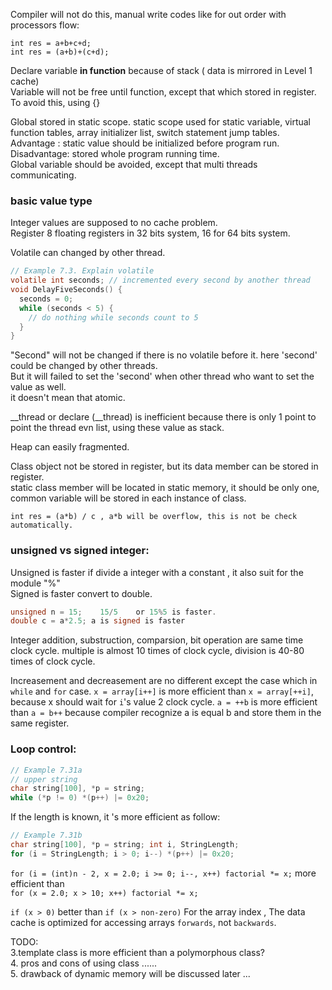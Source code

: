 Compiler will not do this, manual write codes like for out order with processors flow:    
  ```
  int res = a+b+c+d;
  int res = (a+b)+(c+d);
  ```      
Declare variable **in function** because of stack ( data is mirrored in Level 1 cache)    
Variable will not be free until function, except that which stored in register. To avoid this, using {}    

Global stored in static scope. static scope used for static variable, virtual function tables, array initializer list, switch statement jump tables.    
  Advantage : static value should be initialized before program run.  
  Disadvantage: stored whole program running time.  
Global variable should be avoided, except that multi threads communicating.  


### basic value type
Integer values are supposed to no cache problem.  
Register 8 floating registers in 32 bits system, 16 for 64 bits system.  

Volatile can changed by other thread.    
```c
// Example 7.3. Explain volatile  
volatile int seconds; // incremented every second by another thread
void DelayFiveSeconds() {
  seconds = 0;
  while (seconds < 5) {
    // do nothing while seconds count to 5
  }  
}  
```  
"Second" will not be changed if there is no volatile before it. here 'second' could be changed by other threads.  
But it will failed to set the 'second' when other thread who want to set the value as well.  
it doesn't mean that atomic.  

__thread or declare (__thread) is inefficient because there is only 1 point to point the thread evn list, using these value as stack.  

Heap can easily fragmented.  

Class object not be stored in register, but its data member can be stored in register.  
static class member will be located in static memory, it should be only one, common variable will be stored in each instance of class.  

`int res = (a*b) / c , a*b will be overflow, this is not be check automatically.`  

### unsigned vs signed integer:  
Unsigned is faster if divide a integer with a constant , it also suit for the module "%"  
Signed is faster convert to double.  
```c
unsigned n = 15;	15/5	or 15%5 is faster.
double c = a*2.5; a is signed is faster
```

Integer addition, substruction, comparsion, bit operation are same time clock cycle.
multiple is almost 10 times of clock cycle, division is 40-80 times of clock cycle.

Increasement and decreasement are no different except the case which in `while` and `for` case.
`x = array[i++]` is more efficient than `x = array[++i]`, because x should wait for `i`'s value 2 clock cycle.
`a = ++b` is more efficient than `a = b++` because compiler recognize a is equal b and store them in the same register.

### Loop control:
```c
// Example 7.31a
// upper string
char string[100], *p = string;
while (*p != 0) *(p++) |= 0x20;
```
If the length is known, it 's more efficient as follow:   
```c
// Example 7.31b
char string[100], *p = string; int i, StringLength;
for (i = StringLength; i > 0; i--) *(p++) |= 0x20;
```
`for (i = (int)n - 2, x = 2.0; i >= 0; i--, x++) factorial *= x;`
more efficient than  
`for (x = 2.0; x > 10; x++) factorial *= x;`

`if (x > 0)` better than `if (x > non-zero)`
For the array index , The data cache is optimized for accessing arrays `forwards`, not `backwards`.


TODO:  
  3.template class is more efficient than a polymorphous class?    
  4. pros and cons of using class ......      
  5. drawback of dynamic memory will be discussed later ...  
